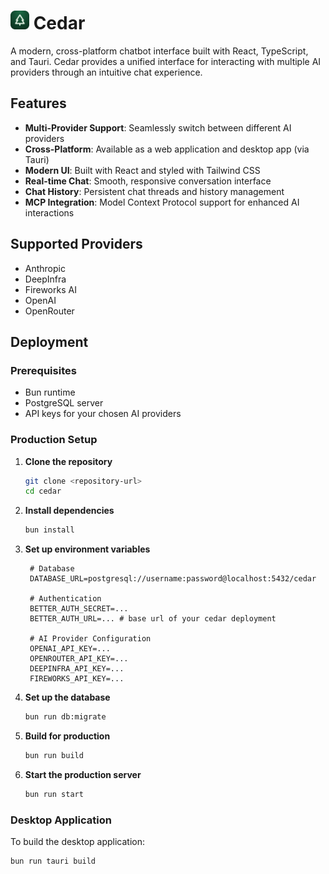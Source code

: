 # <img src="src/public/images/cedar.png" alt="Cedar Logo" width="30"> Cedar

A modern, cross-platform chatbot interface built with React, TypeScript, and Tauri. Cedar provides a unified interface for interacting with multiple AI providers through an intuitive chat experience.

## Features

- **Multi-Provider Support**: Seamlessly switch between different AI providers
- **Cross-Platform**: Available as a web application and desktop app (via Tauri)
- **Modern UI**: Built with React and styled with Tailwind CSS
- **Real-time Chat**: Smooth, responsive conversation interface
- **Chat History**: Persistent chat threads and history management
- **MCP Integration**: Model Context Protocol support for enhanced AI interactions

## Supported Providers

- Anthropic
- DeepInfra
- Fireworks AI
- OpenAI
- OpenRouter

## Deployment

### Prerequisites

- Bun runtime
- PostgreSQL server
- API keys for your chosen AI providers

### Production Setup

1. **Clone the repository**

   ```bash
   git clone <repository-url>
   cd cedar
   ```

2. **Install dependencies**

   ```bash
   bun install
   ```

3. **Set up environment variables**

   ```env
    # Database
    DATABASE_URL=postgresql://username:password@localhost:5432/cedar

    # Authentication
    BETTER_AUTH_SECRET=...
    BETTER_AUTH_URL=... # base url of your cedar deployment

    # AI Provider Configuration
    OPENAI_API_KEY=...
    OPENROUTER_API_KEY=...
    DEEPINFRA_API_KEY=...
    FIREWORKS_API_KEY=...
   ```

4. **Set up the database**

   ```bash
   bun run db:migrate
   ```

5. **Build for production**

   ```bash
   bun run build
   ```

6. **Start the production server**

   ```bash
   bun run start
   ```

### Desktop Application

To build the desktop application:

```bash
bun run tauri build
```

